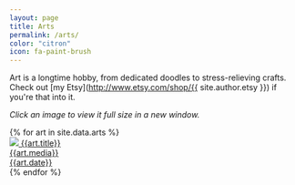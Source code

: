 ```yaml
---
layout: page
title: Arts
permalink: /arts/
color: "citron"
icon: fa-paint-brush
---
```


Art is a longtime hobby, from dedicated doodles to stress-relieving crafts.
Check out [my Etsy](http://www.etsy.com/shop/{{ site.author.etsy }}) if you're that into it.

_Click an image to view it full size in a new window._

<div class="pure-g arts-list">
{% for art in site.data.arts %}
    <div class="art-entry pure-u-1-2 pure-u-md-1-4">
        <a href="{{art.fullSrc}}" target="blank">
            <img src="{{art.thumbSrc}}" />
            <span class="art-title">{{art.title}}</span><br />
            <span class="art-meta">
                {{art.media}} <br />
                {{art.date}}
            </span>
        </a>
    </div>
{% endfor %}
</div>

